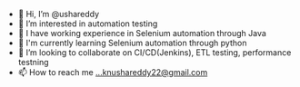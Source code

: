 - 👋 Hi, I’m @ushareddy
- 👀 I’m interested in automation testing
- 🌱 I have working experience in Selenium automation through Java
- 🌱 I'm currently learning Selenium automation through python
- 💞️ I’m looking to collaborate on CI/CD(Jenkins), ETL testing, performance testning
- 📫 How to reach me ...knushareddy22@gmail.com

<!---
usha-reddy22/usha-reddy22 is a ✨ special ✨ repository because its `README.md` (this file) appears on your GitHub profile.
You can click the Preview link to take a look at your changes.
--->
